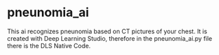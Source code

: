 # pneunomia_ai
This ai recognizes pneunomia based on CT pictures of your chest. It is created with Deep Learning Studio, therefore in the pneunomia_ai.py file there is the DLS Native Code.
